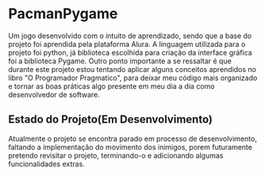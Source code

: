 # PacmanPygame
Um jogo desenvolvido com o intuito de aprendizado, sendo que a base do projeto foi aprendida pela plataforma Alura. A linguagem utilizada para o projeto foi python, já biblioteca escolhida para criação da interface gráfica foi a biblioteca Pygame. Outro ponto importante a se ressaltar é que durante este projeto estou tentando aplicar alguns conceitos aprendidos no libro "O Programador Pragmatico", para deixar meu código mais organizado e tornar as boas práticas algo presente em meu dia a dia como desenvolvedor de software.

## Estado do Projeto(Em Desenvolvimento)
Atualmente o projeto se encontra parado em processo de desenvolvimento, faltando a implementação do movimento dos inimigos, porem futuramente pretendo revisitar o projeto, terminando-o e adicionando algumas funcionalidades extras.
